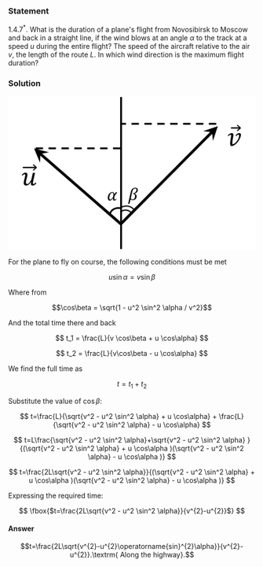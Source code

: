 ###  Statement 

$1.4.7^*.$ What is the duration of a plane's flight from Novosibirsk to Moscow and back in a straight line, if the wind blows at an angle $\alpha$ to the track at a speed $u$ during the entire flight? The speed of the aircraft relative to the air $v$, the length of the route $L$. In which wind direction is the maximum flight duration? 

### Solution

![|537x331, 34%](../../img/1.4.7/draw.png)

For the plane to fly on course, the following conditions must be met 

$$u \sin\alpha = v \sin\beta$$ 

Where from 

$$\cos\beta = \sqrt{1 - u^2 \sin^2 \alpha / v^2}$$ 

And the total time there and back 

$$ t_1 = \frac{L}{v \cos\beta + u \cos\alpha} $$ 

$$ t_2 = \frac{L}{v\cos\beta - u \cos\alpha} $$ 

We find the full time as 

$$t=t_1+t_2$$ 

Substitute the value of $\cos\beta$: 

$$ t=\frac{L}{\sqrt{v^2 - u^2 \sin^2 \alpha} + u \cos\alpha} + \frac{L}{\sqrt{v^2 - u^2 \sin^2 \alpha} - u \cos\alpha} $$ 

$$ t=L\frac{\sqrt{v^2 - u^2 \sin^2 \alpha}+\sqrt{v^2 - u^2 \sin^2 \alpha} }{(\sqrt{v^2 - u^2 \sin^2 \alpha} + u \cos\alpha )(\sqrt{v^2 - u^2 \sin^2 \alpha} - u \cos\alpha )} $$ 

$$ t=\frac{2L\sqrt{v^2 - u^2 \sin^2 \alpha}}{(\sqrt{v^2 - u^2 \sin^2 \alpha} + u \cos\alpha )(\sqrt{v^2 - u^2 \sin^2 \alpha} - u \cos\alpha )} $$ 

Expressing the required time: 

$$ \fbox{$t=\frac{2L\sqrt{v^2 - u^2 \sin^2 \alpha}}{v^{2}-u^{2}}$} $$ 

#### Answer

$$t=\frac{2L\sqrt{v^{2}-u^{2}\operatorname{sin}^{2}\alpha}}{v^{2}-u^{2}}.\textrm{ Along the highway}.$$ 

